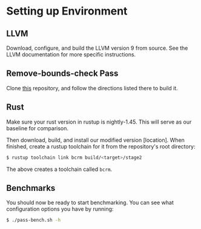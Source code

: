 # Setting up Environment

## LLVM

Download, configure, and build the LLVM version 9 from source. 
See the LLVM documentation for more specific instructions. 

## Remove-bounds-check Pass

Clone [this](https://github.com/vgene/remove-bounds-check-pass) repository, and
follow the directions listed there to build it. 

## Rust

Make sure your rust version in rustup is nightly-1.45. 
This will serve as our baseline for comparison. 

Then download, build, and install our modified version [location]. 
When finished, create a rustup toolchain for it from the repository's
root directory: 

```sh
$ rustup toolchain link bcrm build/<target>/stage2
```

The above creates a toolchain called `bcrm`. 

## Benchmarks

You should now be ready to start benchmarking. You can see what configuration 
options you have by running: 

```sh
$ ./pass-bench.sh -h
```
